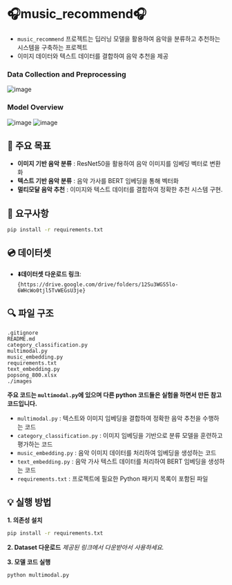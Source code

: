 # 🎧music_recommend🎧

- `music_recommend` 프로젝트는 딥러닝 모델을 활용하여 음악을 분류하고 추천하는 시스템을 구축하는 프로젝트
- 이미지 데이터와 텍스트 데이터를 결합하여 음악 추천을 제공

### Data Collection and Preprocessing
![image](https://github.com/user-attachments/assets/424d26aa-c534-45b4-879a-996506bbb9a1)

### Model Overview
![image](https://github.com/user-attachments/assets/45b04117-5e4d-40b6-bf71-f95dd2954c8a)
![image](https://github.com/user-attachments/assets/dbfe9b5d-09b8-46a0-abde-1321be7500b1)
## 📢 주요 목표

- **이미지 기반 음악 분류** : ResNet50을 활용하여 음악 이미지를 임베딩 벡터로 변환화
- **텍스트 기반 음악 분류** : 음악 가사를 BERT 임베딩을 통해 벡터화
- **멀티모달 음악 추천** : 이미지와 텍스트 데이터를 결합하여 정확한 추천 시스템 구현.

## 🔖 요구사항

```bash
pip install -r requirements.txt
```

## 💿 데이터셋

- **⬇️데이터셋 다운로드 링크**: `{https://drive.google.com/drive/folders/12Su3WGS5lo-6WHcWo0tjl5TvWEGsU3je}`

## 🔍 파일 구조

```plaintext
.gitignore
README.md
category_classification.py
multimodal.py
music_embedding.py
requirements.txt
text_embedding.py
popsong_800.xlsx
./images
```
**주요 코드는 `multimodal.py`에 있으며 다른 python 코드들은 실험을 하면서 만든 참고 코드입니다.**
- `multimodal.py` : 텍스트와 이미지 임베딩을 결합하여 정확한 음악 추천을 수행하는 코드
- `category_classification.py` : 이미지 임베딩을 기반으로 분류 모델을 훈련하고 평가하는 코드
- `music_embedding.py` : 음악 이미지 데이터를 처리하여 임베딩을 생성하는 코드
- `text_embedding.py` : 음악 가사 텍스트 데이터를 처리하여 BERT 임베딩을 생성하는 코드
- `requirements.txt` : 프로젝트에 필요한 Python 패키지 목록이 포함된 파일

## 💡 실행 방법

**1. 의존성 설치**
```bash
pip install -r requirements.txt
```

**2. Dataset 다운로드**
*제공된 링크에서 다운받아서 사용하세요.*

**3. 모델 코드 실행**
```bash
python multimodal.py
```
